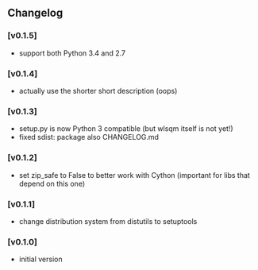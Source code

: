 ## Changelog

### [v0.1.5]
 - support both Python 3.4 and 2.7

### [v0.1.4]
 - actually use the shorter short description (oops)

### [v0.1.3]
 - setup.py is now Python 3 compatible (but wlsqm itself is not yet!)
 - fixed sdist: package also CHANGELOG.md

### [v0.1.2]
 - set zip_safe to False to better work with Cython (important for libs that depend on this one)

### [v0.1.1]
 - change distribution system from distutils to setuptools

### [v0.1.0]
  - initial version

